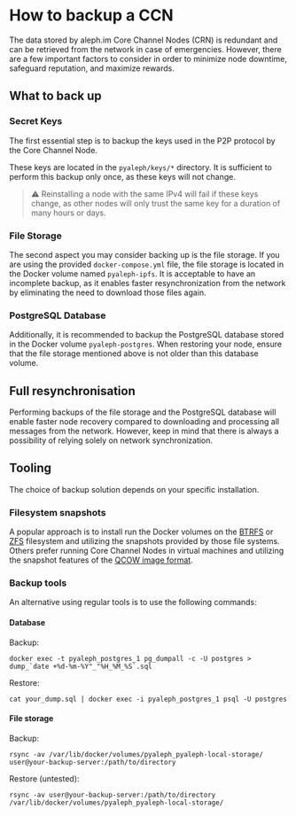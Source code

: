 # How to backup a CCN

The data stored by aleph.im Core Channel Nodes (CRN) is redundant and can be retrieved from the network in case of
emergencies. However, there are a few important factors to consider in order to minimize node downtime, safeguard
reputation, and maximize rewards.

## What to back up

### Secret Keys

The first essential step is to backup the keys used in the P2P protocol by the Core Channel Node.

These keys are located
in the `pyaleph/keys/*` directory. It is sufficient to perform this backup only once, as these keys will not change.

> ⚠️ Reinstalling a node with the same IPv4 will fail if these keys change, as other nodes will only trust the same key
> for a duration of many hours or days.

### File Storage

The second aspect you may consider backing up is the file storage. If you are using the provided `docker-compose.yml`
file, the file storage is located in the Docker volume named `pyaleph-ipfs`. It is acceptable to have an incomplete
backup, as it enables faster resynchronization from the network by eliminating the need to download those files again.

### PostgreSQL Database

Additionally, it is recommended to backup the PostgreSQL database stored in the Docker volume `pyaleph-postgres`. When
restoring your node, ensure that the file storage mentioned above is not older than this database volume.

## Full resynchronisation

Performing backups of the file storage and the PostgreSQL database will enable faster node recovery compared to
downloading and processing all messages from the network. However, keep in mind that there is always a possibility of
relying solely on network synchronization.

## Tooling

The choice of backup solution depends on your specific installation.

### Filesystem snapshots

A popular approach is to install run the Docker volumes on
the [BTRFS](https://www.kernel.org/doc/html/latest/filesystems/btrfs.html)
or [ZFS](https://openzfs.org/) filesystem and utilizing the snapshots provided by those file systems.
Others prefer running Core Channel Nodes in virtual machines and utilizing the snapshot features of
the [QCOW image format](https://wiki.qemu.org/Features/Qcow3).

### Backup tools

An alternative using regular tools is to use the following commands:

#### Database

Backup:

```shell
docker exec -t pyaleph_postgres_1 pg_dumpall -c -U postgres > dump_`date +%d-%m-%Y"_"%H_%M_%S`.sql
```

Restore:

```shell
cat your_dump.sql | docker exec -i pyaleph_postgres_1 psql -U postgres
```

#### File storage

Backup:

```shell
rsync -av /var/lib/docker/volumes/pyaleph_pyaleph-local-storage/ user@your-backup-server:/path/to/directory
```

Restore (untested):

```shell
rsync -av user@your-backup-server:/path/to/directory /var/lib/docker/volumes/pyaleph_pyaleph-local-storage/
```
